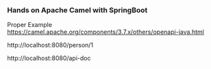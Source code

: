 ### Hands on Apache Camel with SpringBoot

Proper Example
https://camel.apache.org/components/3.7.x/others/openapi-java.html

http://localhost:8080/person/1

http://localhost:8080/api-doc